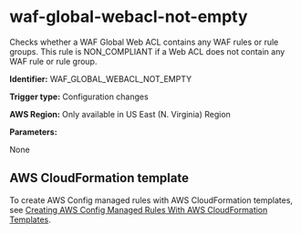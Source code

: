 # waf\-global\-webacl\-not\-empty<a name="waf-global-webacl-not-empty"></a>

Checks whether a WAF Global Web ACL contains any WAF rules or rule groups\. This rule is NON\_COMPLIANT if a Web ACL does not contain any WAF rule or rule group\. 

**Identifier:** WAF\_GLOBAL\_WEBACL\_NOT\_EMPTY

**Trigger type:** Configuration changes

**AWS Region:** Only available in US East \(N\. Virginia\) Region

**Parameters:**

None  

## AWS CloudFormation template<a name="w85aac12c32c17b9d573c15"></a>

To create AWS Config managed rules with AWS CloudFormation templates, see [Creating AWS Config Managed Rules With AWS CloudFormation Templates](aws-config-managed-rules-cloudformation-templates.md)\.
